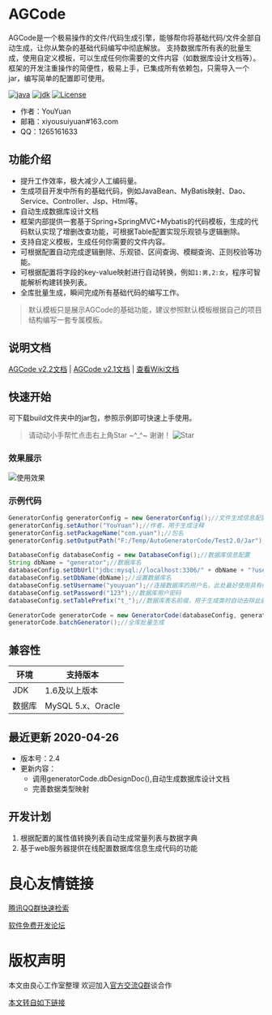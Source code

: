 # AGCode

 
     
 

AGCode是一个极易操作的文件/代码生成引擎，能够帮你将基础代码/文件全部自动生成，让你从繁杂的基础代码编写中彻底解放。
支持数据库所有表的批量生成，使用自定义模板，可以生成任何你需要的文件内容（如数据库设计文档等）。  
框架的开发注重操作的简便性，极易上手，已集成所有依赖包，只需导入一个jar，编写简单的配置即可使用。  


[![java](https://img.shields.io/badge/language-java-orange.svg)]()
[![jdk](https://img.shields.io/badge/jdk-1.6-green.svg)]()
[![License](http://img.shields.io/:license-apache-blue.svg)](http://www.apache.org/licenses/LICENSE-2.0.html)

* 作者：YouYuan  
* 邮箱：xiyousuiyuan#163.com  
* QQ：1265161633  

## 功能介绍  

- 提升工作效率，极大减少人工编码量。
- 生成项目开发中所有的基础代码，例如JavaBean、MyBatis映射、Dao、Service、Controller、Jsp、Html等。
- 自动生成数据库设计文档
- 框架内部提供一套基于Spring+SpringMVC+Mybatis的代码模板，生成的代码默认实现了增删改查功能，可根据Table配置实现乐观锁与逻辑删除。
- 支持自定义模板，生成任何你需要的文件内容。
- 可根据配置自动完成逻辑删除、乐观锁、区间查询、模糊查询、正则校验等功能。
- 可根据配置将字段的key-value映射进行自动转换，例如`1:男,2:女`，程序可智能解析构建转换列表。
- 全库批量生成，瞬间完成所有基础代码的编写工作。

> 默认模板只是展示AGCode的基础功能，建议参照默认模板根据自己的项目结构编写一套专属模板。

## 说明文档
[AGCode v2.2文档](http://u.720life.cn/g/1d1469e815a24931d66d81316410363118b4091c5e53fa9843bca036534a446b "AGCode v2.2说明文档") | [AGCode v2.1文档](http://u.720life.cn/g/1d1469e815a24931d66d8131641036319968a6eef2b03797e1547dc15d034de8 "AGCode v2.1说明文档") | [查看Wiki文档](http://u.720life.cn/g/2e71d0f0a5c601172267ba20d3a43c6edc97c60d7a883adec1617274d8c0ce0580f63835d99416dce0339a7a71a73755facdac8bcb67a02bad186b42a8c53346 "Wiki文档")

## 快速开始
可下载build文件夹中的jar包，参照示例即可快速上手使用。
> 请动动小手帮忙点击右上角Star \~^_^\~  谢谢！ ![Star](img/star.jpg)

### 效果展示
![使用效果](img/usingEffect.jpg)

### 示例代码
```  java
GeneratorConfig generatorConfig = new GeneratorConfig();//文件生成信息配置
generatorConfig.setAuthor("YouYuan");//作者，用于生成注释
generatorConfig.setPackageName("com.yuan");//包名
generatorConfig.setOutputPath("F:/Temp/AutoGeneratorCode/Test2.0/Jar");//设置文件输出路径

DatabaseConfig databaseConfig = new DatabaseConfig();//数据库信息配置
String dbName = "generator";//数据库名
databaseConfig.setDbUrl("jdbc:mysql://localhost:3306/" + dbName + "?useUnicode=true&characterEncoding=UTF-8&allowMultiQueries=true");//数据库连接地址
databaseConfig.setDbName(dbName);//设置数据库名
databaseConfig.setUsername("youyuan");//连接数据库的用户名，此处最好使用具有root权限的用户
databaseConfig.setPassword("123");//数据库用户密码
databaseConfig.setTablePrefix("t_");//数据库表名前缀，用于生成类时自动去除此前缀

GeneratorCode generatorCode = new GeneratorCode(databaseConfig, generatorConfig);//根据配置创建文件生成核心对象
generatorCode.batchGenerator();//全库批量生成
```

## 兼容性
|环境|支持版本|  
|------|------|
|JDK|1.6及以上版本|  
| 数据库 | MySQL 5.x、Oracle |


## 最近更新 2020-04-26
- 版本号：2.4
- 更新内容：
    - 调用generatorCode.dbDesignDoc(),自动生成数据库设计文档
    - 完善数据类型映射

## 开发计划

1. 根据配置的属性值转换列表自动生成常量列表与数据字典
2. 基于web服务器提供在线配置数据库信息生成代码的功能



 # 良心友情链接

[腾讯QQ群快速检索](http://u.720life.cn/s/8cf73f7c)

[软件免费开发论坛](http://u.720life.cn/s/bbb01dc0)

# 版权声明 

本文由良心工作室整理 欢迎加入[官方交流Q群](https://u.720life.cn/s/f2316816)谈合作

[本文转自如下链接](http://u.720life.cn/g/2e71d0f0a5c601172267ba20d3a43c6e19c66088a8fb48fe7cc57ae69a4941d2d2c547245e724b4ab4dce9f5db7c8a458c0d04ded0a10dcea80110d7e3edbd30)
